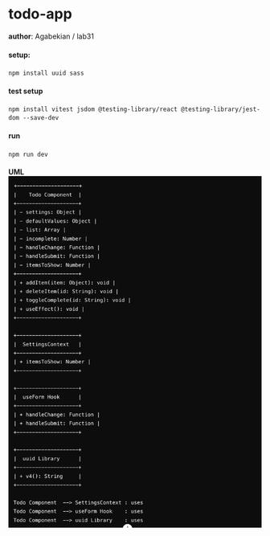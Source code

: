 # todo-app 

 **author**: Agabekian
 / lab31
#### setup:
`npm install uuid sass`
####  test setup 
`npm install vitest jsdom @testing-library/react @testing-library/jest-dom --save-dev`

#### run 
`npm run dev`
#### UML![uml.png](uml.png)